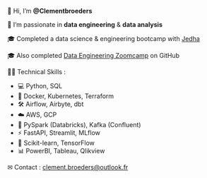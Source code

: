 👋 Hi, I’m **@Clementbroeders**
  
📖 I’m passionate in **data engineering** & **data analysis**
  
🎓 Completed a data science & engineering bootcamp with [Jedha](https://www.jedha.co/)
  
🎓 Also completed [Data Engineering Zoomcamp](https://github.com/DataTalksClub/data-engineering-zoomcamp) on GitHub

🧑‍💻 Technical Skills :
- 💻 Python, SQL
- 🐳 Docker, Kubernetes, Terraform
- 🛠️ Airflow, Airbyte, dbt
- ☁️ AWS, GCP
- 🚀 PySpark (Databricks), Kafka (Confluent)
- ⚡ FastAPI, Streamlit, MLflow
- 🧠 Scikit-learn, TensorFlow
- 📊 PowerBI, Tableau, Qlikview

✉ Contact :  clement.broeders@outlook.fr

<!---
Clementbroeders/Clementbroeders is a ✨ special ✨ repository because its `README.md` (this file) appears on your GitHub profile.
You can click the Preview link to take a look at your changes.
--->
